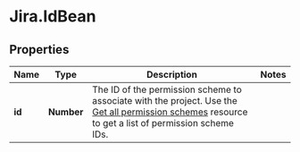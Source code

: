 # Jira.IdBean

## Properties

Name | Type | Description | Notes
------------ | ------------- | ------------- | -------------
**id** | **Number** | The ID of the permission scheme to associate with the project. Use the [Get all permission schemes](#api-rest-api-3-permissionscheme-get) resource to get a list of permission scheme IDs. | 


